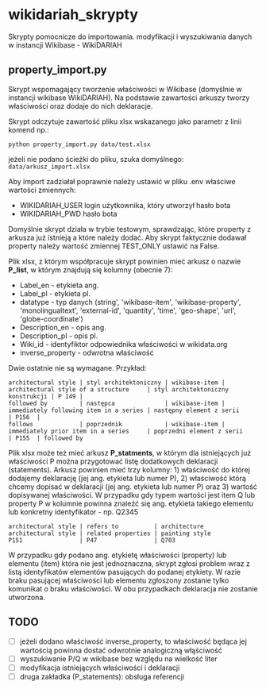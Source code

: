 # wikidariah_skrypty
Skrypty pomocnicze do importowania. modyfikacji i wyszukiwania danych w instancji Wikibase - WikiDARIAH 

## property_import.py

Skrypt wspomagający tworzenie właściwości w Wikibase (domyślnie w instancji wikibase WikiDARIAH). Na podstawie zawartości arkuszy tworzy właściwości oraz dodaje do nich deklaracje. 

Skrypt odczytuje zawartość pliku xlsx wskazanego jako parametr z linii komend np.:
```
python property_import.py data/test.xlsx
```
jeżeli nie podano ścieżki do pliku, szuka domyślnego: `data/arkusz_import.xlsx`

Aby import zadziałał poprawnie należy ustawić w pliku .env właściwe wartości zmiennych:
 - WIKIDARIAH_USER login użytkownika, który utworzył hasło bota
 - WIKIDARIAH_PWD hasło bota

Domyślnie skrypt działa w trybie testowym, sprawdzając, które property z arkusza już istnieją
a które należy dodać. Aby skrypt faktycznie dodawał property należy wartość zmiennej TEST_ONLY ustawić na False.

Plik xlsx, z którym współpracuje skrypt powinien mieć arkusz o nazwie **P_list**, w którym 
znajdują się kolumny (obecnie 7):

- Label_en - etykieta ang.
- Label_pl - etykieta pl.
- datatype - typ danych (string', 'wikibase-item', 'wikibase-property', 'monolingualtext', 'external-id', 'quantity', 'time', 'geo-shape', 'url', 'globe-coordinate')
- Description_en - opis ang.
- Description_pl - opis pl.
- Wiki_id - identyfiktor odpowiednika właściwości w wikidata.org
- inverse_property - odwrotna właściwość

Dwie ostatnie nie są wymagane. Przykład:

```
architectural style | styl architektoniczny | wikibase-item | architectural style of a structure     | styl architektoniczny konstrukcji | P 149 | 
followed by         | następca              | wikibase-item | immediately following item in a series | następny element z serii     | P156  | 
follows             | poprzednik            | wikibase-item | immediately prior item in a series     | poprzedni element z serii    | P155  | followed by
```

Plik xlsx może też mieć arkusz **P_statments**, w którym dla istniejących już właściwości P można przygotować listę dodatkowych deklaracji (statements).
Arkusz powinien mieć trzy kolumny: 1) właściwość do której dodajemy deklarację (jej ang. etykieta lub numer P), 2) właściwość którą chcemy dopisać w deklaracji (jej ang. etykieta lub numer P) oraz 3) wartość dopisywanej właściwości. W przypadku gdy typem wartości jest item Q lub property P w kolumnie powinna znaleźć się ang. etykieta takiego elementu lub konkretny identyfikator - np. Q2345 
```
architectural style | refers to          | architecture
architectural style | related properties | painting style
P151                | P47                | Q703
```

W przypadku gdy podano ang. etykietę właściwości (property) lub elementu (item) która nie jest jednoznaczna, skrypt zgłosi problem wraz z listą identyfikatów elementów pasujących do podanej etykiety. W razie braku pasującej właściwości lub elementu zgłoszony zostanie tylko komunikat o braku właściwości. W obu przypadkach deklaracja nie zostanie utworzona. 

## TODO

- [ ]  jeżeli dodano właściwość inverse_property, to właściwość będąca jej wartością powinna dostać odwrotnie analogiczną włąściwość
- [ ]  wyszukiwanie P/Q w wikibase bez względu na wielkość liter
- [ ]  modyfikacja istniejących właściwości i deklaracji
- [ ]  druga zakładka (P_statements): obsługa referencji